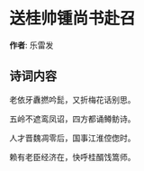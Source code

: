 # 送桂帅锺尚书赴召

**作者**: 乐雷发

## 诗词内容

老依牙纛撚吟髭，又折梅花话别思。

五岭不遮鸾凤诏，四方都诵鳟鲂诗。

人才晋魏凋零后，国事江淮倥偬时。

赖有老臣经济在，快呼桂醑饯篙师。

